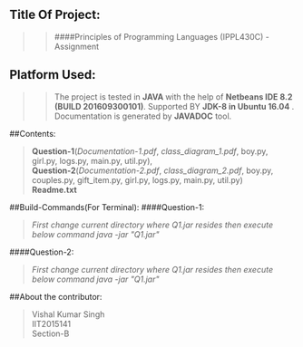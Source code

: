 ## Title Of Project:
>>####Principles of Programming Languages (IPPL430C) - Assignment

## Platform Used:
>>The project is tested in <b>JAVA </b> with the help of 
<b>Netbeans IDE 8.2 (BUILD 201609300101)</b>.
Supported BY <b>JDK-8 in Ubuntu 16.04</b> .
Documentation is generated by <b>JAVADOC</b> tool.

##Contents:
><b>Question-1</b>(<i>Documentation-1.pdf</i>, <i>class_diagram_1.pdf</i>, boy.py, girl.py, logs.py, main.py, util.py),</br> 
><b>Question-2</b>(<i>Documentation-2.pdf</i>, <i>class_diagram_2.pdf</i>, boy.py, couples.py, gift_item.py, girl.py, logs.py, main.py, util.py)</br>
><b>Readme.txt</b></br>

##Build-Commands(For Terminal):
####Question-1:
><i>First change current directory where Q1.jar resides then execute below command</i>
><i> java -jar "Q1.jar" </i>

####Question-2:
><i>First change current directory where Q1.jar resides then execute below command</i>
><i> java -jar "Q1.jar" </i>

##About the contributor:
>Vishal Kumar Singh</br>
>IIT2015141</br>
>Section-B</br>
